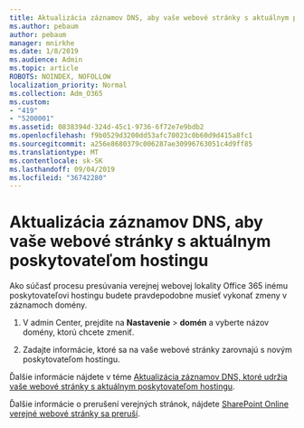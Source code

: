 ```yaml
---
title: Aktualizácia záznamov DNS, aby vaše webové stránky s aktuálnym poskytovateľom hostingu
ms.author: pebaum
author: pebaum
manager: mnirkhe
ms.date: 1/8/2019
ms.audience: Admin
ms.topic: article
ROBOTS: NOINDEX, NOFOLLOW
localization_priority: Normal
ms.collection: Adm_O365
ms.custom:
- "419"
- "5200001"
ms.assetid: 0838394d-324d-45c1-9736-6f72e7e9bdb2
ms.openlocfilehash: f9b0529d3200dd53afc70023c0b60d9d415a8fc1
ms.sourcegitcommit: a256e8680379c006287ae30996763051c4d9ff85
ms.translationtype: MT
ms.contentlocale: sk-SK
ms.lasthandoff: 09/04/2019
ms.locfileid: "36742280"
---
```

# <a name="update-dns-records-to-keep-your-website-with-your-current-hosting-provider"></a>Aktualizácia záznamov DNS, aby vaše webové stránky s aktuálnym poskytovateľom hostingu

Ako súčasť procesu presúvania verejnej webovej lokality Office 365 inému poskytovateľovi hostingu budete pravdepodobne musieť vykonať zmeny v záznamoch domény.
  
1. V admin Center, prejdite na **Nastavenie** \> **domén** a vyberte názov domény, ktorú chcete zmeniť.

2. Zadajte informácie, ktoré sa na vaše webové stránky zarovnajú s novým poskytovateľom hostingu.

Ďalšie informácie nájdete v téme [Aktualizácia záznamov DNS, ktoré udržia vaše webové stránky s aktuálnym poskytovateľom hostingu](https://docs.microsoft.com/office365/admin/dns/update-dns-records-to-retain-current-hosting-provider).
  
Ďalšie informácie o prerušení verejných stránok, nájdete [SharePoint Online verejné webové stránky sa preruší](https://support.office.com/article/sharepoint-online-public-websites-to-be-discontinued-e86bfd2f-5c7d-446f-a430-7cfcc0130916).
